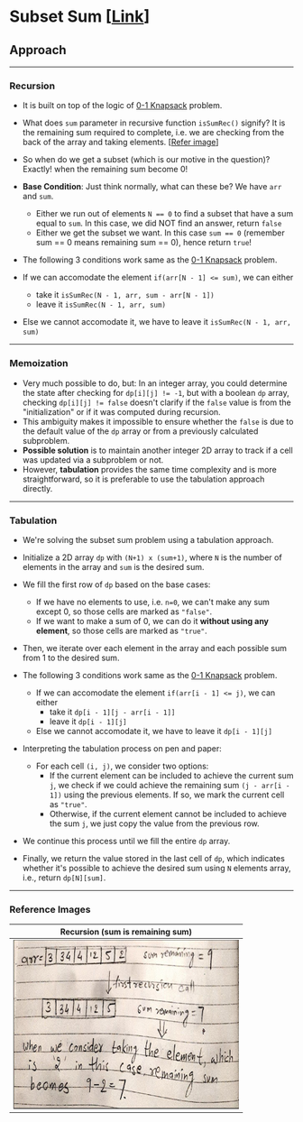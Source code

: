 # Subset Sum [[Link](https://www.geeksforgeeks.org/problems/subset-sum-problem-1611555638/1)]

## Approach

___
### Recursion
- It is built on top of the logic of [0-1 Knapsack](https://github.com/AKR-2803/DSA-Declassified/tree/main/Problems/Dynamic%20Programming/0-1%20Knapsack/01_Knapsack) problem.
- What does `sum` parameter in recursive function `isSumRec()` signify? It is the remaining sum required to complete, i.e. we are checking from the back of the array and taking elements. [[Refer image]()]
- So when do we get a subset (which is our motive in the question)? Exactly! when the remaining sum become 0!
- **Base Condition**: Just think normally, what can these be? We have `arr` and `sum`. 
  - Either we run out of elements `N == 0` to find a subset that have a sum equal to `sum`. In this case, we did NOT find an answer, return `false`
  - Either we get the subset we want. In this case `sum == 0` (remember sum == 0 means remaining sum == 0), hence return `true`!
- The following 3 conditions work same as the [0-1 Knapsack](https://github.com/AKR-2803/DSA-Declassified/tree/main/Problems/Dynamic%20Programming/0-1%20Knapsack/01_Knapsack) problem.

- If we can accomodate the element `if(arr[N - 1] <= sum)`, we can either
  - take it `isSumRec(N - 1, arr, sum - arr[N - 1])`
  - leave it `isSumRec(N - 1, arr, sum)`
- Else we cannot accomodate it, we have to leave it `isSumRec(N - 1, arr, sum)`
___
### Memoization

- Very much possible to do, but: In an integer array, you could determine the state after checking for `dp[i][j] != -1`, but with a boolean `dp` array, checking `dp[i][j] != false` doesn't clarify if the `false` value is from the "initialization" or if it was computed during recursion.
- This ambiguity makes it impossible to ensure whether the `false` is due to the default value of the `dp` array or from a previously calculated subproblem.
- **Possible solution** is to maintain another integer 2D array to track if a cell was updated via a subproblem or not.
- However, **tabulation** provides the same time complexity and is more straightforward, so it is preferable to use the tabulation approach directly.

___
### Tabulation
- We're solving the subset sum problem using a tabulation approach.
- Initialize a 2D array `dp` with `(N+1) x (sum+1)`, where `N` is the number of elements in the array and `sum` is the desired sum.
- We fill the first row of `dp` based on the base cases:
    - If we have no elements to use, i.e. `n=0`, we can't make any sum except 0, so those cells are marked as `"false"`.
    - If we want to make a sum of 0, we can do it **without using any element**, so those cells are marked as `"true"`.
- Then, we iterate over each element in the array and each possible sum from 1 to the desired sum.
- The following 3 conditions work same as the [0-1 Knapsack](https://github.com/AKR-2803/DSA-Declassified/tree/main/Problems/Dynamic%20Programming/0-1%20Knapsack/01_Knapsack) problem.

  - If we can accomodate the element `if(arr[i - 1] <= j)`, we can either
    - take it `dp[i - 1][j - arr[i - 1]]`
    - leave it `dp[i - 1][j]`
  - Else we cannot accomodate it, we have to leave it `dp[i - 1][j]`

- Interpreting the tabulation process on pen and paper:
  - For each cell `(i, j)`, we consider two options:
    - If the current element can be included to achieve the current sum `j`, we check if we could achieve the remaining sum `(j - arr[i - 1])` using the previous elements. If so, we mark the current cell as `"true"`.
    - Otherwise, if the current element cannot be included to achieve the sum `j`, we just copy the value from the previous row.
- We continue this process until we fill the entire `dp` array.
- Finally, we return the value stored in the last cell of `dp`, which indicates whether it's possible to achieve the desired sum using `N` elements array, i.e., return `dp[N][sum]`.
___

### Reference Images

| Recursion (sum is remaining sum)                                              | 
|-------------------------------------------------------------------------------| 
| <img src="./images/SubsetSum.jpg" height="300" width="400" alt="Screenshot"/> |